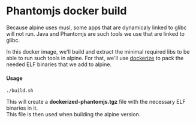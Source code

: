 # Phantomjs docker build

Because alpine uses musl, some apps that are dynamicaly linked to glibc will not run.
Java and Phantomjs are such tools we use that are linked to glibc.

In this docker image, we'll build and extract the minimal required libs to be able to run such tools in alpine. 
For that, we'll use [dockerize](https://github.com/larsks/dockerize) to pack the needed ELF binaries that we add to alpine.


#### Usage
```
./build.sh
```

This will create a **dockerized-phantomjs.tgz** file with the necessary ELF binaries in it.  
This file is then used when building the alpine version.